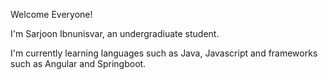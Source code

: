 <!-- - 👋 Hi, I’m @ibnunisvar
- 👀 I’m interested in 
- 🌱 I’m currently learning Angular
- 💞️ I’m looking to collaborate on ...
- 📫 How to reach me ... -->

<!---
ibnunisvar/ibnunisvar is a ✨ special ✨ repository because its `README.md` (this file) appears on your GitHub profile.
You can click the Preview link to take a look at your changes.
--->

Welcome Everyone!

I'm Sarjoon Ibnunisvar, an undergradiuate student. 

I'm currently learning languages such as Java, Javascript and frameworks such as Angular and Springboot.
